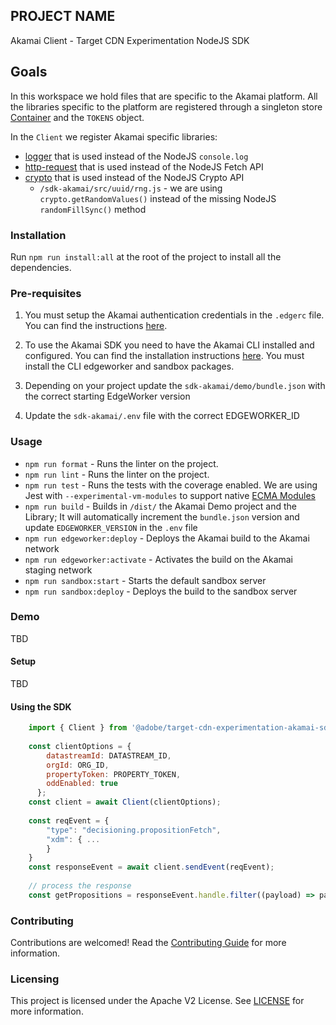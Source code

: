 ## PROJECT NAME

Akamai Client - Target CDN Experimentation NodeJS SDK

## Goals

In this workspace we hold files that are specific to the Akamai platform.
All the libraries specific to the platform are registered through a singleton store [Container](sdk/src/container.js) and the `TOKENS` object.

In the `Client` we register Akamai specific libraries:
- [logger](https://techdocs.akamai.com/edgeworkers/docs/log) that is used instead of the NodeJS `console.log`
- [http-request](https://techdocs.akamai.com/edgeworkers/docs/http-request) that is used instead of the NodeJS Fetch API
- [crypto](https://techdocs.akamai.com/edgeworkers/docs/crypto) that is used instead of the NodeJS Crypto API
  - `/sdk-akamai/src/uuid/rng.js` - we are using `crypto.getRandomValues()` instead of the missing NodeJS `randomFillSync()` method 

### Installation

Run `npm run install:all` at the root of the project to install all the dependencies.

### Pre-requisites

1) You must setup the Akamai authentication credentials in the `.edgerc` file. You can find the instructions [here](https://techdocs.akamai.com/developer/docs/set-up-authentication-credentials).

2) To use the Akamai SDK you need to have the Akamai CLI installed and configured. You can find the installation instructions [here](https://techdocs.akamai.com/edgeworkers/docs/akamai-cli).
You must install the CLI edgeworker and sandbox packages.

3) Depending on your project update the `sdk-akamai/demo/bundle.json` with the correct starting EdgeWorker version
4) Update the `sdk-akamai/.env` file with the correct EDGEWORKER_ID


### Usage

- `npm run format` - Runs the linter on the project.
- `npm run lint` - Runs the linter on the project.
- `npm run test` - Runs the tests with the coverage enabled. We are using Jest with `--experimental-vm-modules` to support native [ECMA Modules](https://jestjs.io/docs/ecmascript-modules)
- `npm run build` - Builds in `/dist/` the Akamai Demo project and the Library; It will automatically increment the `bundle.json` version and update `EDGEWORKER_VERSION` in the `.env` file
- `npm run edgeworker:deploy` - Deploys the Akamai build to the Akamai network
- `npm run edgeworker:activate` - Activates the build on the Akamai staging network
- `npm run sandbox:start` - Starts the default sandbox server
- `npm run sandbox:deploy` - Deploys the build to the sandbox server


### Demo

TBD

#### Setup

TBD

#### Using the SDK

```javascript
    import { Client } from '@adobe/target-cdn-experimentation-akamai-sdk';
    
    const clientOptions = {
        datastreamId: DATASTREAM_ID, 
        orgId: ORG_ID,
        propertyToken: PROPERTY_TOKEN,
        oddEnabled: true
      };
    const client = await Client(clientOptions);
    
    const reqEvent = {
        "type": "decisioning.propositionFetch",
        "xdm": { ...
        }
    }
    const responseEvent = await client.sendEvent(reqEvent);
    
    // process the response
    const getPropositions = responseEvent.handle.filter((payload) => payload.type === "personalization:decisions")
```

### Contributing

Contributions are welcomed! Read the [Contributing Guide](./.github/CONTRIBUTING.md) for more information.

### Licensing

This project is licensed under the Apache V2 License. See [LICENSE](LICENSE) for more information.
